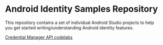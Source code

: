 Android Identity Samples Repository
===================================

This repository contains a set of individual Android Studio projects to help you get
started writing/understanding Android identity features.

[Credential Manager API codelabs](https://codelabs.developers.google.com/credential-manager-api-for-android#0)
